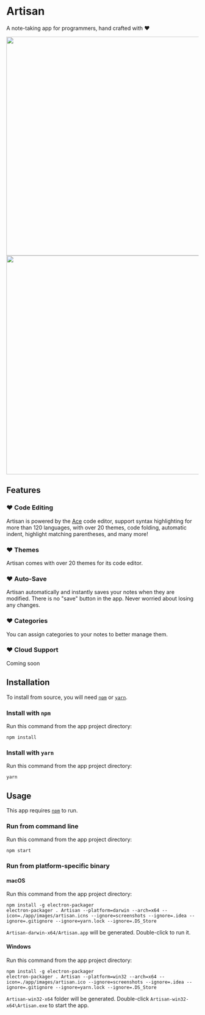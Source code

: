 # Artisan
A note-taking app for programmers, hand crafted with ❤

<img src="https://raw.githubusercontent.com/ayltai/artisan/master/screenshots/screenshot_light.png" width="882" height="574" />
<img src="https://raw.githubusercontent.com/ayltai/artisan/master/screenshots/screenshot_dark.png" width="882" height="574" />

## Features

### ❤ Code Editing
Artisan is powered by the [Ace](https://ace.c9.io) code editor, support syntax highlighting for more than 120 languages, with over 20 themes, code folding, automatic indent, highlight matching parentheses, and many more!

### ❤ Themes
Artisan comes with over 20 themes for its code editor.

### ❤ Auto-Save
Artisan automatically and instantly saves your notes when they are modified. There is no "save" button in the app. Never worried about losing any changes.

### ❤ Categories
You can assign categories to your notes to better manage them.

### ❤ Cloud Support
Coming soon

## Installation
To install from source, you will need [`npm`](https://www.npmjs.com/) or [`yarn`](https://yarnpkg.com/).

### Install with `npm`
Run this command from the app project directory:
```
npm install
```

### Install with `yarn`
Run this command from the app project directory:
```
yarn
```

## Usage
This app requires [`npm`](https://www.npmjs.com/) to run.

### Run from command line
Run this command from the app project directory:
```
npm start
```

### Run from platform-specific binary

#### macOS
Run this command from the app project directory:
```
npm install -g electron-packager
electron-packager . Artisan --platform=darwin --arch=x64 --icon=./app/images/artisan.icns --ignore=screenshots --ignore=.idea --ignore=.gitignore --ignore=yarn.lock --ignore=.DS_Store
```
`Artisan-darwin-x64/Artisan.app` will be generated. Double-click to run it.

#### Windows
Run this command from the app project directory:

```
npm install -g electron-packager
electron-packager . Artisan --platform=win32 --arch=x64 --icon=./app/images/artisan.ico --ignore=screenshots --ignore=.idea --ignore=.gitignore --ignore=yarn.lock --ignore=.DS_Store
```
`Artisan-win32-x64` folder will be generated. Double-click `Artisan-win32-x64\Artisan.exe` to start the app.

